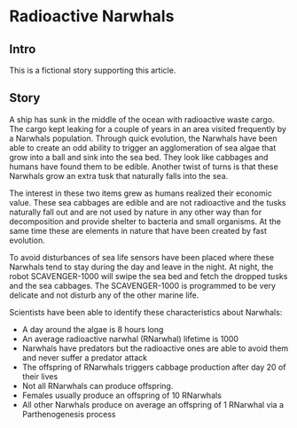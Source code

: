 # Radioactive Narwhals

## Intro

This is a fictional story supporting this article.

## Story

A ship has sunk in the middle of the ocean with radioactive waste cargo. The cargo kept leaking for a couple of years in
an area visited frequently by a Narwhals population. Through quick evolution, the Narwhals have been able to create an
odd ability to trigger an agglomeration of sea algae that grow into a ball and sink into the sea bed. They look like
cabbages and humans have found them to be edible. Another twist of turns is that these Narwhals grow an extra tusk that
naturally falls into the sea.

The interest in these two items grew as humans realized their economic value. These sea cabbages are edible
and are not radioactive and the tusks naturally fall out and are not used by nature in any other way than for decomposition and provide shelter to bacteria and small organisms.
At the same time these are elements in nature that have been created by fast evolution.

To avoid disturbances of sea life sensors have been placed where these Narwhals tend to stay during the day and leave in the night.
At night, the robot SCAVENGER-1000 will swipe the sea bed and fetch the dropped tusks and the sea cabbages.
The SCAVENGER-1000 is programmed to be very delicate and not disturb any of the other marine life.

Scientists have been able to identify these characteristics about Narwhals:

-   A day around the algae is 8 hours long
-   An average radioactive narwhal (RNarwhal) lifetime is 1000
-   Narwhals have predators but the radioactive ones are able to avoid them and never suffer a predator attack
-   The offspring of RNarwhals triggers cabbage production after day 20 of their lives
-   Not all RNarwhals can produce offspring. 
-   Females usually produce an offspring of 10 RNarwhals
-   All other Narwhals produce on average an offspring of 1 RNarwhal via a Parthenogenesis process
